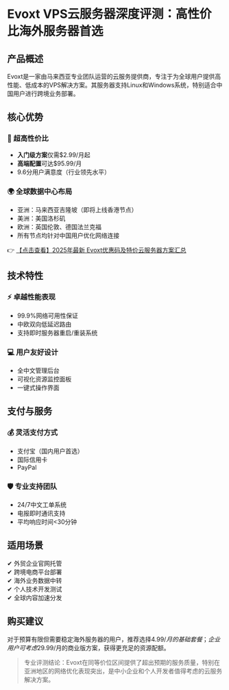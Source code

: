 # Evoxt VPS云服务器深度评测：高性价比海外服务器首选

## 产品概述
Evoxt是一家由马来西亚专业团队运营的云服务提供商，专注于为全球用户提供高性能、低成本的VPS解决方案。其服务器支持Linux和Windows系统，特别适合中国用户进行跨境业务部署。

## 核心优势
### 🚀 超高性价比
- **入门级方案**仅需$2.99/月起
- **高端配置**可达$95.99/月
- 9.6分用户满意度（行业领先水平）

### 🌍 全球数据中心布局
- 亚洲：马来西亚吉隆坡（即将上线香港节点）
- 美洲：美国洛杉矶
- 欧洲：英国伦敦、德国法兰克福
- 所有节点均针对中国用户优化网络连接

👉 [【点击查看】2025年最新 Evoxt优惠码及特价云服务器方案汇总](https://bit.ly/evoxt)

## 技术特性
### ⚡ 卓越性能表现
- 99.9%网络可用性保证
- 中欧双向低延迟路由
- 支持即时服务器重启/重装系统

### 💻 用户友好设计
- 全中文管理后台
- 可视化资源监控面板
- 一键式操作界面

## 支付与服务
### 💰 灵活支付方式
- 支付宝（国内用户首选）
- 国际信用卡
- PayPal

### 🛡️ 专业支持团队
- 24/7中文工单系统
- 电报即时通讯支持
- 平均响应时间<30分钟

## 适用场景
✔ 外贸企业官网托管  
✔ 跨境电商平台部署  
✔ 海外业务数据中转  
✔ 个人技术开发测试  
✔ 全球内容加速分发

## 购买建议
对于预算有限但需要稳定海外服务器的用户，推荐选择$4.99/月的基础套餐；企业用户可考虑$29.99/月的商业版方案，获得更充足的资源配额。

> 专业评测结论：Evoxt在同等价位区间提供了超出预期的服务质量，特别在亚洲地区的网络优化表现突出，是中小企业和个人开发者值得考虑的云服务解决方案。